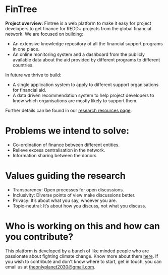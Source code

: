 # FinTree

**Project overview:** Fintree is a web platform to make it easy for project developers to get finance for REDD+ projects from the global financial network. We are focused on building:

* An extensive knowledge repository of all the financial support programs in one place.
* An online monitoring system and a dashboard from the publicly available data about the aid provided by different programs to different countries.

In future we thrive to build:

* A single application system to apply to different support organisations for financial aid.
* A data driven recommendation system to help project developers to know which organisations are mostly likely to support them.

Further details can be found in our [research resources page](https://www.notion.so/Research-99b5d34d0ca1488a984b429556ea6a27).

# Problems we intend to solve:

* Co-ordination of finance between different entities.
* Relieve excess centralisation in the network.
* Information sharing between the donors


# Values guiding the research

* Transparency: Open processes for open discussions.
* Inclusivity: Diverse points of view make discussions better.
* Privacy: It’s about what you say, whoever you are.
* Topic-neutral: It’s about how you discuss, not what you discuss.

# Who is working on this and how can you contribute?

This platform is developed by a bunch of like minded people who are passionate about fighting climate change. Know more about them [here](about.md).
If you wish to contribute and don't know where to start, get in touch, you can email us at [theonlyplanet2030@gmail.com](mailto:theonlyplanet2020@gmail.com).
